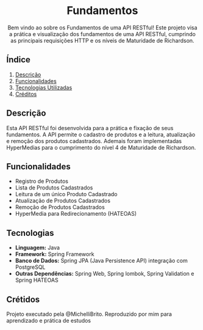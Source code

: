 <h1 align="center">Fundamentos</h1>
<p align="center">Bem vindo ao sobre os Fundamentos de uma API RESTful! Este projeto visa a prática e visualização dos fundamentos de uma API RESTful, cumprindo as principais requisições HTTP e os níveis de Maturidade de Richardson.</p>
<h2>Índice</h2>
<ol>
  <li><a href="#Description">Descrição</a></li>
  <li><a href="#Functions">Funcionalidades</a></li>
  <li><a href="#Tech">Tecnologias Utilizadas</a></li>
  <li><a href="#">Créditos</a></li>
</ol>
<h2 id="Description">Descrição</h2>
<p>Esta API RESTful foi desenvolvida para a prática e fixação de seus fundamentos. A API permite o cadastro de produtos e a leitura, atualização e remoção dos produtos cadastrados. Ademais foram implementadas HyperMedias para o cumprimento do nível 4 de Maturidade de Richardson.</p>
<h2 id="Functions">Funcionalidades</h2>
<ul>
  <li>Registro de Produtos</li>
  <li>Lista de Produtos Cadastrados</li>
  <li>Leitura de um único Produto Cadastrado</li>
  <li>Atualização de Produtos Cadastrados</li>
  <li>Remoção de Produtos Cadastrados</li>
  <li>HyperMedia para Redirecionamento (HATEOAS)</li>
</ul>
<h2 id="Tech">Tecnologias</h2>
<ul>
  <li><strong>Linguagem:</strong> Java</li>
  <li><strong>Framework:</strong> Spring Framework</li>
  <li><strong>Banco de Dados:</strong> Spring JPA (Java Persistence API) integração com PostgreSQL</li>
  <li><strong>Outras Dependências:</strong> Spring Web, Spring lombok, Spring Validation e Spring HATEOAS</li>
</ul>
<h2>Crétidos</h2>
<p>Projeto executado pela @MichelliBrito. Reproduzido por mim para aprendizado e prática de estudos</p>
